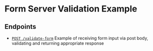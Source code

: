 # Form Server Validation Example

## Endpoints

- [`POST /validate-form`](./src/validate-form.js) Example of receiving form input via post body, validating and returning appropriate response
